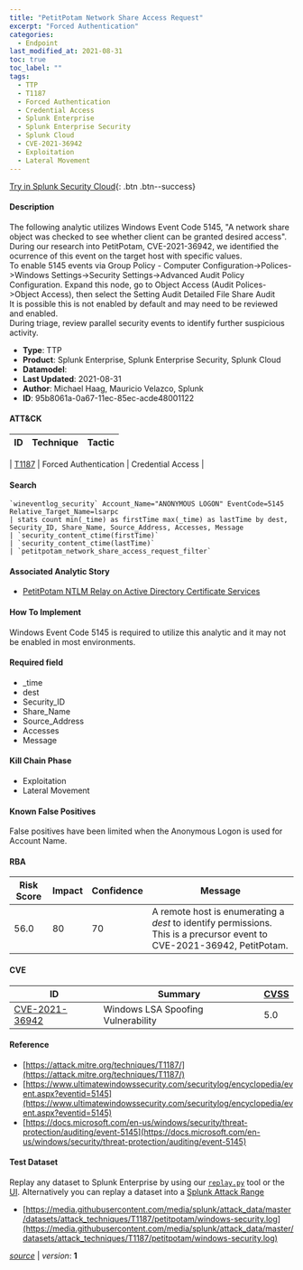 ```yaml
---
title: "PetitPotam Network Share Access Request"
excerpt: "Forced Authentication"
categories:
  - Endpoint
last_modified_at: 2021-08-31
toc: true
toc_label: ""
tags:
  - TTP
  - T1187
  - Forced Authentication
  - Credential Access
  - Splunk Enterprise
  - Splunk Enterprise Security
  - Splunk Cloud
  - CVE-2021-36942
  - Exploitation
  - Lateral Movement
---
```




[Try in Splunk Security Cloud](https://www.splunk.com/en_us/cyber-security.html){: .btn .btn--success}

#### Description

The following analytic utilizes Windows Event Code 5145, &#34;A network share object was checked to see whether client can be granted desired access&#34;. During our research into PetitPotam, CVE-2021-36942, we identified the ocurrence of this event on the target host with specific values. \
To enable 5145 events via Group Policy - Computer Configuration-&gt;Polices-&gt;Windows Settings-&gt;Security Settings-&gt;Advanced Audit Policy Configuration. Expand this node, go to Object Access (Audit Polices-&gt;Object Access), then select the Setting Audit Detailed File Share Audit \
It is possible this is not enabled by default and may need to be reviewed and enabled. \
During triage, review parallel security events to identify further suspicious activity.

- **Type**: TTP
- **Product**: Splunk Enterprise, Splunk Enterprise Security, Splunk Cloud
- **Datamodel**: 
- **Last Updated**: 2021-08-31
- **Author**: Michael Haag, Mauricio Velazco, Splunk
- **ID**: 95b8061a-0a67-11ec-85ec-acde48001122


#### ATT&CK

| ID          | Technique   | Tactic         |
| ----------- | ----------- |--------------- |

| [T1187](https://attack.mitre.org/techniques/T1187/) | Forced Authentication | Credential Access |





#### Search

```
`wineventlog_security` Account_Name="ANONYMOUS LOGON" EventCode=5145 Relative_Target_Name=lsarpc 
| stats count min(_time) as firstTime max(_time) as lastTime by dest, Security_ID, Share_Name, Source_Address, Accesses, Message 
| `security_content_ctime(firstTime)` 
| `security_content_ctime(lastTime)` 
| `petitpotam_network_share_access_request_filter`
```

#### Associated Analytic Story
* [PetitPotam NTLM Relay on Active Directory Certificate Services](/stories/petitpotam_ntlm_relay_on_active_directory_certificate_services)


#### How To Implement
Windows Event Code 5145 is required to utilize this analytic and it may not be enabled in most environments.

#### Required field
* _time
* dest
* Security_ID
* Share_Name
* Source_Address
* Accesses
* Message


#### Kill Chain Phase
* Exploitation
* Lateral Movement


#### Known False Positives
False positives have been limited when the Anonymous Logon is used for Account Name.


#### RBA

| Risk Score  | Impact      | Confidence   | Message      |
| ----------- | ----------- |--------------|--------------|
| 56.0 | 80 | 70 | A remote host is enumerating a $dest$ to identify permissions. This is a precursor event to CVE-2021-36942, PetitPotam. |



#### CVE

| ID          | Summary | [CVSS](https://nvd.nist.gov/vuln-metrics/cvss) |
| ----------- | ----------- | -------------- |
| [CVE-2021-36942](https://nvd.nist.gov/vuln/detail/CVE-2021-36942) | Windows LSA Spoofing Vulnerability | 5.0 |



#### Reference

* [https://attack.mitre.org/techniques/T1187/](https://attack.mitre.org/techniques/T1187/)
* [https://www.ultimatewindowssecurity.com/securitylog/encyclopedia/event.aspx?eventid=5145](https://www.ultimatewindowssecurity.com/securitylog/encyclopedia/event.aspx?eventid=5145)
* [https://docs.microsoft.com/en-us/windows/security/threat-protection/auditing/event-5145](https://docs.microsoft.com/en-us/windows/security/threat-protection/auditing/event-5145)



#### Test Dataset
Replay any dataset to Splunk Enterprise by using our [`replay.py`](https://github.com/splunk/attack_data#using-replaypy) tool or the [UI](https://github.com/splunk/attack_data#using-ui).
Alternatively you can replay a dataset into a [Splunk Attack Range](https://github.com/splunk/attack_range#replay-dumps-into-attack-range-splunk-server)

* [https://media.githubusercontent.com/media/splunk/attack_data/master/datasets/attack_techniques/T1187/petitpotam/windows-security.log](https://media.githubusercontent.com/media/splunk/attack_data/master/datasets/attack_techniques/T1187/petitpotam/windows-security.log)



[*source*](https://github.com/splunk/security_content/tree/develop/detections/endpoint/petitpotam_network_share_access_request.yml) \| *version*: **1**
